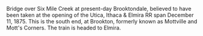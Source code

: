 ---
---
Bridge over Six Mile Creek at present-day Brooktondale, believed to have been taken at the opening of the Utica, Ithaca & Elmira RR span December 11, 1875. This is the south end, at Brookton, formerly known as Mottville and Mott's Corners. The train is headed to Elmira.
